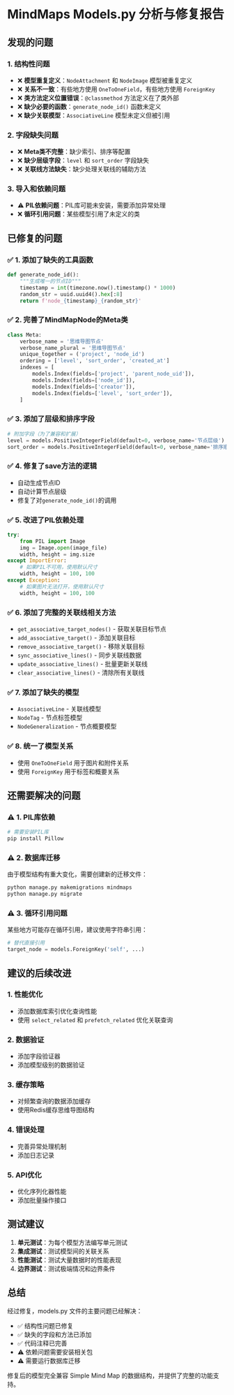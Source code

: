 # MindMaps Models.py 分析与修复报告

## 发现的问题

### 1. 结构性问题

- ❌ **模型重复定义**：`NodeAttachment` 和 `NodeImage` 模型被重复定义
- ❌ **关系不一致**：有些地方使用 `OneToOneField`，有些地方使用 `ForeignKey`
- ❌ **类方法定义位置错误**：`@classmethod` 方法定义在了类外部
- ❌ **缺少必要的函数**：`generate_node_id()` 函数未定义
- ❌ **缺少关联模型**：`AssociativeLine` 模型未定义但被引用

### 2. 字段缺失问题

- ❌ **Meta类不完整**：缺少索引、排序等配置
- ❌ **缺少层级字段**：`level` 和 `sort_order` 字段缺失
- ❌ **关联线方法缺失**：缺少处理关联线的辅助方法

### 3. 导入和依赖问题

- ⚠️ **PIL依赖问题**：PIL库可能未安装，需要添加异常处理
- ❌ **循环引用问题**：某些模型引用了未定义的类

## 已修复的问题

### ✅ 1. 添加了缺失的工具函数

```python
def generate_node_id():
    """生成唯一的节点ID"""
    timestamp = int(timezone.now().timestamp() * 1000)
    random_str = uuid.uuid4().hex[:8]
    return f'node_{timestamp}_{random_str}'
```

### ✅ 2. 完善了MindMapNode的Meta类

```python
class Meta:
    verbose_name = '思维导图节点'
    verbose_name_plural = '思维导图节点'
    unique_together = ('project', 'node_id')
    ordering = ['level', 'sort_order', 'created_at']
    indexes = [
        models.Index(fields=['project', 'parent_node_uid']),
        models.Index(fields=['node_id']),
        models.Index(fields=['creator']),
        models.Index(fields=['level', 'sort_order']),
    ]
```

### ✅ 3. 添加了层级和排序字段

```python
# 附加字段（为了兼容和扩展）
level = models.PositiveIntegerField(default=0, verbose_name='节点层级')
sort_order = models.PositiveIntegerField(default=0, verbose_name='排序顺序')
```

### ✅ 4. 修复了save方法的逻辑

- 自动生成节点ID
- 自动计算节点层级
- 修复了对`generate_node_id()`的调用

### ✅ 5. 改进了PIL依赖处理

```python
try:
    from PIL import Image
    img = Image.open(image_file)
    width, height = img.size
except ImportError:
    # 如果PIL不可用，使用默认尺寸
    width, height = 100, 100
except Exception:
    # 如果图片无法打开，使用默认尺寸
    width, height = 100, 100
```

### ✅ 6. 添加了完整的关联线相关方法

- `get_associative_target_nodes()` - 获取关联目标节点
- `add_associative_target()` - 添加关联目标
- `remove_associative_target()` - 移除关联目标
- `sync_associative_lines()` - 同步关联线数据
- `update_associative_lines()` - 批量更新关联线
- `clear_associative_lines()` - 清除所有关联线

### ✅ 7. 添加了缺失的模型

- `AssociativeLine` - 关联线模型
- `NodeTag` - 节点标签模型
- `NodeGeneralization` - 节点概要模型

### ✅ 8. 统一了模型关系

- 使用 `OneToOneField` 用于图片和附件关系
- 使用 `ForeignKey` 用于标签和概要关系

## 还需要解决的问题

### ⚠️ 1. PIL库依赖

```bash
# 需要安装PIL库
pip install Pillow
```

### ⚠️ 2. 数据库迁移

由于模型结构有重大变化，需要创建新的迁移文件：

```bash
python manage.py makemigrations mindmaps
python manage.py migrate
```

### ⚠️ 3. 循环引用问题

某些地方可能存在循环引用，建议使用字符串引用：

```python
# 替代直接引用
target_node = models.ForeignKey('self', ...)
```

## 建议的后续改进

### 1. 性能优化

- 添加数据库索引优化查询性能
- 使用 `select_related` 和 `prefetch_related` 优化关联查询

### 2. 数据验证

- 添加字段验证器
- 添加模型级别的数据验证

### 3. 缓存策略

- 对频繁查询的数据添加缓存
- 使用Redis缓存思维导图结构

### 4. 错误处理

- 完善异常处理机制
- 添加日志记录

### 5. API优化

- 优化序列化器性能
- 添加批量操作接口

## 测试建议

1. **单元测试**：为每个模型方法编写单元测试
2. **集成测试**：测试模型间的关联关系
3. **性能测试**：测试大量数据时的性能表现
4. **边界测试**：测试极端情况和边界条件

## 总结

经过修复，models.py 文件的主要问题已经解决：

- ✅ 结构性问题已修复
- ✅ 缺失的字段和方法已添加
- ✅ 代码注释已完善
- ⚠️ 依赖问题需要安装相关包
- ⚠️ 需要运行数据库迁移

修复后的模型完全兼容 Simple Mind Map 的数据结构，并提供了完整的功能支持。
